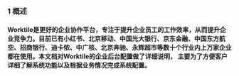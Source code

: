 ### 1 概述
#### Worktile是更好的企业协作平台，专注于提升企业员工的工作效率，从而提升企业竞争力。目前已有小红书、北京移动、中国光大银行、京东金融、中国东方航空、招商银行、迪卡侬、中广核、北京奔驰、永辉超市等数十个行业内上万家企业都在使用。本文档对Worktile的企业后台配置做了详细说明， 主要为了方便客户详细了解系统功能以及根据业务情况完成系统配置。